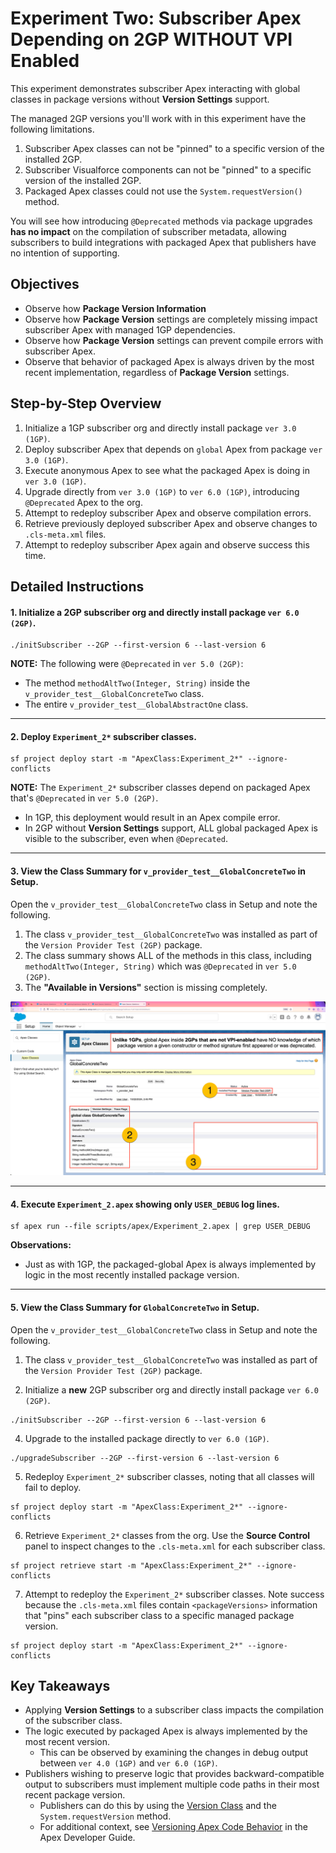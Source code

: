 # Experiment Two: Subscriber Apex Depending on 2GP WITHOUT VPI Enabled

This experiment demonstrates subscriber Apex interacting with global classes in package versions without **Version Settings** support.

The managed 2GP versions you'll work with in this experiment have the following limitations.

1. Subscriber Apex classes can not be "pinned" to a specific version of the installed 2GP.
2. Subscriber Visualforce components can not be "pinned" to a specific version of the installed 2GP.
3. Packaged Apex classes could not use the `System.requestVersion()` method.

You will see how introducing `@Deprecated` methods via package upgrades **has no impact** on the compilation of subscriber metadata, allowing subscribers to build integrations with packaged Apex that publishers have no intention of supporting.

## Objectives

* Observe how **Package Version Information** 
* Observe how **Package Version** settings are completely missing  impact subscriber Apex with managed 1GP dependencies.
* Observe how **Package Version** settings can prevent compile errors with subscriber Apex.
* Observe that behavior of packaged Apex is always driven by the most recent implementation, regardless of **Package Version** settings.

## Step-by-Step Overview

1. Initialize a 1GP subscriber org and directly install package `ver 3.0 (1GP)`.
2. Deploy subscriber Apex that depends on `global` Apex from package `ver 3.0 (1GP)`.
3. Execute anonymous Apex to see what the packaged Apex is doing in `ver 3.0 (1GP)`.
4. Upgrade directly from `ver 3.0 (1GP)` to `ver 6.0 (1GP)`, introducing `@Deprecated` Apex to the org.
5. Attempt to redeploy subscriber Apex and observe compilation errors.
6. Retrieve previously deployed subscriber Apex and observe changes to `.cls-meta.xml` files.
7. Attempt to redeploy subscriber Apex again and observe success this time.

## Detailed Instructions

#### 1. Initialize a 2GP subscriber org and directly install package `ver 6.0 (2GP)`.
```
./initSubscriber --2GP --first-version 6 --last-version 6
```
**NOTE:** The following were `@Deprecated` in `ver 5.0 (2GP)`:
* The method `methodAltTwo(Integer, String)` inside the `v_provider_test__GlobalConcreteTwo` class.
* The entire `v_provider_test__GlobalAbstractOne` class.

---

#### 2. Deploy `Experiment_2*` subscriber classes.
```
sf project deploy start -m "ApexClass:Experiment_2*" --ignore-conflicts
```
**NOTE:** The `Experiment_2*` subscriber classes depend on packaged Apex that's `@Deprecated` in `ver 5.0 (2GP)`.
* In 1GP, this deployment would result in an Apex compile error.
* In 2GP without **Version Settings** support, ALL global packaged Apex is visible to the subscriber, even when `@Deprecated`.

---

#### 3. View the Class Summary for `v_provider_test__GlobalConcreteTwo` in Setup.
Open the `v_provider_test__GlobalConcreteTwo` class in Setup and note the following.
1. The class `v_provider_test__GlobalConcreteTwo` was installed as part of the `Version Provider Test (2GP)` package.
2. The class summary shows ALL of the methods in this class, including `methodAltTwo(Integer, String)` which was `@Deprecated` in `ver 5.0 (2GP)`.
3. The **"Available in Versions"** section is missing completely.

![GlobalConcreteTwo Class Summary](images/Packaged_Apex_Class_Detail_2GP.png)

---

#### 4. Execute `Experiment_2.apex` showing only `USER_DEBUG` log lines.
```
sf apex run --file scripts/apex/Experiment_2.apex | grep USER_DEBUG
```
**Observations:** 
* Just as with 1GP, the packaged-global Apex is always implemented by logic in the most recently installed package version.

---

#### 5. View the Class Summary for `GlobalConcreteTwo` in Setup.
Open the `v_provider_test__GlobalConcreteTwo` class in Setup and note the following.
1. The class `v_provider_test__GlobalConcreteTwo` was installed as part of the `Version Provider Test (2GP)` package.




4. Initialize a **new** 2GP subscriber org and directly install package `ver 6.0 (2GP)`.
```
./initSubscriber --2GP --first-version 6 --last-version 6
```




4. Upgrade to the installed package directly to `ver 6.0 (1GP)`.
```
./upgradeSubscriber --2GP --first-version 6 --last-version 6
```
5. Redeploy `Experiment_2*` subscriber classes, noting that all classes will fail to deploy.
```
sf project deploy start -m "ApexClass:Experiment_2*" --ignore-conflicts
```
6. Retrieve `Experiment_2*` classes from the org. Use the **Source Control** panel to inspect changes to the `.cls-meta.xml` for each subscriber class.
```
sf project retrieve start -m "ApexClass:Experiment_2*" --ignore-conflicts
```
7. Attempt to redeploy the `Experiment_2*` subscriber classes. Note success because the `.cls-meta.xml` files contain `<packageVersions>` information that "pins" each subscriber class to a specific managed package version.
```
sf project deploy start -m "ApexClass:Experiment_2*" --ignore-conflicts
```

## Key Takeaways
* Applying **Version Settings** to a subscriber class impacts the compilation of the subscriber class.
* The logic executed by packaged Apex is always implemented by the most recent version.
  * This can be observed by examining the changes in debug output between `ver 4.0 (1GP)` and `ver 6.0 (1GP)`.
* Publishers wishing to preserve logic that provides backward-compatible output to subscribers must implement multiple code paths in their most recent package version.
  * Publishers can do this by using the [Version Class](https://developer.salesforce.com/docs/atlas.en-us.apexref.meta/apexref/apex_methods_system_version.htm) and the `System.requestVersion` method.
  * For additional context, see [Versioning Apex Code Behavior](https://developer.salesforce.com/docs/atlas.en-us.apexcode.meta/apexcode/apex_manpkgs_behavior.htm) in the Apex Developer Guide.